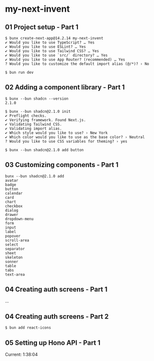 # my-next-invent

## 01 Project setup - Part 1

```
$ bunx create-next-app@14.2.14 my-next-invent
✔ Would you like to use TypeScript? … Yes
✔ Would you like to use ESLint? … Yes
✔ Would you like to use Tailwind CSS? … Yes
✔ Would you like to use `src/` directory? … Yes
✔ Would you like to use App Router? (recommended) … Yes
? Would you like to customize the default import alias (@/*)? › No

$ bun run dev

```

## 02 Adding a component library - Part 1

```
$ bunx --bun shadcn --version
2.1.0

$ bunx --bun shadcn@2.1.0 init
✔ Preflight checks.
✔ Verifying framework. Found Next.js.
✔ Validating Tailwind CSS.
✔ Validating import alias.
✔ Which style would you like to use? › New York
✔ Which color would you like to use as the base color? › Neutral
? Would you like to use CSS variables for theming? › yes

$ bunx --bun shadcn@2.1.0 add button
```

## 03 Customizing components - Part 1

```
bunx --bun shadcn@2.1.0 add
avatar
badge
button
calendar
card
chart
checkbox
dialog
drawer
dropdown-menu
form
input
label
popover
scroll-area
select
separator
sheet
skeleton
sonner
table
tabs
text-area
```

## 04 Creating auth screens - Part 1

...

## 04 Creating auth screens - Part 2

```
$ bun add react-icons
```

## 05 Setting up Hono API - Part 1

Current: 1:38:04

